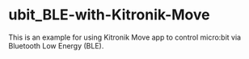 # ubit_BLE-with-Kitronik-Move
This is an example for using Kitronik Move app to control micro:bit via Bluetooth Low Energy (BLE).
